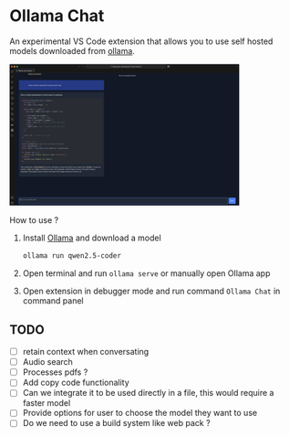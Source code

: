 # Ollama Chat

An experimental VS Code extension that allows you to use self hosted models downloaded from [ollama](https://ollama.com/download).

<img src="./.docs/ollama-chat-demo.png" alt="ollam-chat-demo" width="80%">

How to use ?

1. Install [Ollama](https://ollama.com/download) and download a model

    ```bash
    ollama run qwen2.5-coder
    ```

2. Open  terminal and run `ollama serve` or manually open Ollama app

3. Open extension in debugger mode and run command `Ollama Chat` in command panel

## TODO

* [ ] retain context when conversating
* [ ] Audio search
* [ ] Processes pdfs ?
* [ ] Add copy code functionality
* [ ] Can we integrate it to be used directly in a file, this would require a faster model
* [ ] Provide options for user to choose the model they want to use
* [ ] Do we need to use a build system like web pack ?
